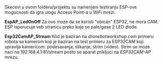Skecevi u ovom folderu/projektu su namenjeni testiranju ESP-ove mogucnosti da igra ulogu
Access Point-a u WiFi mrezi. 

**EspAP_LedOnOff**
Za ovo moze da se koristi "obican" ESP32, ne mora CAM. ESP isporucuje veb stranicu preko koje se
pale/gase 2 LED diode.

**Esp32CamAP_Stream**
Kôd je baziran na *dronebotworkshop.com* primeru robota sa kamerom koji je baziran na test primeru za
ESP32CAM koji upravlja kamericom: podesavanja, slikanje, strim (video).
Strim se moze naci na 192.168.4.1:81/stream posto se aparat prikljuci na *ESP32CAM-AP* mrezu.
